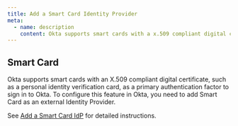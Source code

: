 ```yaml
---
title: Add a Smart Card Identity Provider
meta:
  - name: description
    content: Okta supports smart cards with a x.509 compliant digital certificate, such as a PIV card, as a primary authentication factor to sign in to Okta.
---
```


## Smart Card

Okta supports smart cards with an X.509 compliant digital certificate, such as a personal identity verification card, as a primary authentication factor to sign in to Okta. To configure this feature in Okta, you need to add Smart Card as an external Identity Provider.

See [Add a Smart Card IdP](https://help.okta.com/okta_help.htm?id=ext-idp-smart-card-workflow) for detailed instructions.